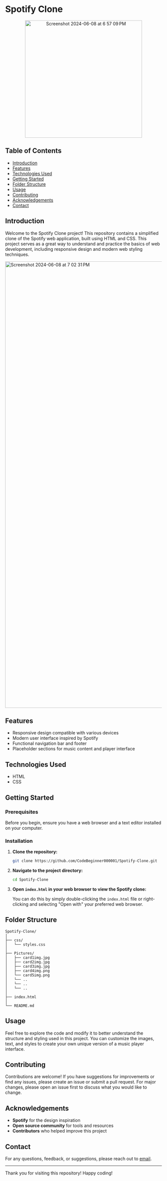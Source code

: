 # Spotify Clone
<p align="center">
<img width="376" alt="Screenshot 2024-06-08 at 6 57 09 PM" src="https://github.com/CodeBeginner000001/Spotify-Clone/assets/92913917/31e2e838-95c5-4f3d-905e-c3b6d6aee4e9">
</p>

## Table of Contents

- [Introduction](#introduction)
- [Features](#features)
- [Technologies Used](#technologies-used)
- [Getting Started](#getting-started)
- [Folder Structure](#folder-structure)
- [Usage](#usage)
- [Contributing](#contributing)
- [Acknowledgements](#acknowledgements)
- [Contact](#contact)

## Introduction

Welcome to the Spotify Clone project! This repository contains a simplified clone of the Spotify web application, built using HTML and CSS. This project serves as a great way to understand and practice the basics of web development, including responsive design and modern web styling techniques.

<img width="1430" alt="Screenshot 2024-06-08 at 7 02 31 PM" src="https://github.com/CodeBeginner000001/Spotify-Clone/assets/92913917/3bf895eb-5111-414a-b326-80ec281a3a40">

## Features

- Responsive design compatible with various devices
- Modern user interface inspired by Spotify
- Functional navigation bar and footer
- Placeholder sections for music content and player interface

## Technologies Used

- HTML
- CSS

## Getting Started

### Prerequisites

Before you begin, ensure you have a web browser and a text editor installed on your computer.

### Installation

1. **Clone the repository:**

   ```bash
   git clone https://github.com/CodeBeginner000001/Spotify-Clone.git
   ```

2. **Navigate to the project directory:**

   ```bash
   cd Spotify-Clone
   ```

3. **Open `index.html` in your web browser to view the Spotify clone:**

   You can do this by simply double-clicking the `index.html` file or right-clicking and selecting "Open with" your preferred web browser.

## Folder Structure

```
Spotify-Clone/
│
├── css/
│   └── styles.css
│
├── Pictures/
│   ├── card1img.jpg
│   ├── card2img.jpg
│   ├── card3img.jpg
│   ├── card4img.png
│   └── card5img.png
│   └── ..
│   └── ..
│   └── ..
│
├── index.html
│
└── README.md
```

## Usage

Feel free to explore the code and modify it to better understand the structure and styling used in this project. You can customize the images, text, and styles to create your own unique version of a music player interface.

## Contributing

Contributions are welcome! If you have suggestions for improvements or find any issues, please create an issue or submit a pull request. For major changes, please open an issue first to discuss what you would like to change.

## Acknowledgements

- **Spotify** for the design inspiration
- **Open source community** for tools and resources
- **Contributors** who helped improve this project

## Contact

For any questions, feedback, or suggestions, please reach out to [email](mailto:ashu2100ag@gmail.com).

---

Thank you for visiting this repository! Happy coding!
